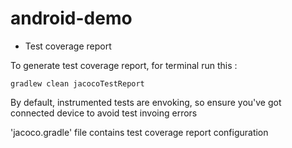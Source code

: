 # android-demo

* Test coverage report

To generate test coverage report, for terminal run this :

`gradlew clean jacocoTestReport`

By default, instrumented tests are envoking, so ensure you've got connected device to avoid test invoing errors

'jacoco.gradle' file contains test coverage report configuration
